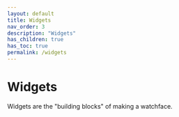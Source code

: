 ```yaml
---
layout: default
title: Widgets
nav_order: 3
description: "Widgets"
has_children: true
has_toc: true
permalink: /widgets
---
```

# Widgets

Widgets are the "building blocks" of making a watchface.

